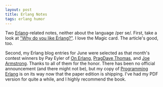 ```yaml
---
layout: post
title: Erlang Notes
tags: erlang humor
---
```


Two [Erlang](http://www.erlang.org/)-related notes, neither about the
language /per se/. First, take a look at
["Why do you like Erlang?"](http://www.clickcaster.com/channel/item/why-do-you-like-erlang).
I love the Magic card. The article's good, too.

Second, my Erlang blog entries for June were selected as that month's
contest winners by Pay Eyler of [On Erlang](http://on-erlang.blogspot.com/),
[PragDave Thomas](http://pragdave.pragprog.com/), and
[Joe Armstrong](http://armstrongonsoftware.blogspot.com/). Thanks to all of
them for the honor. There has been no official announcement (and there might
not be), but my copy of
[Programming Erlang](http://pragmaticprogrammer.com/titles/jaerlang/index.html)
is on its way now that the paper edition is shipping. I've had my PDF
version for quite a while, and I highly recommend the book.
